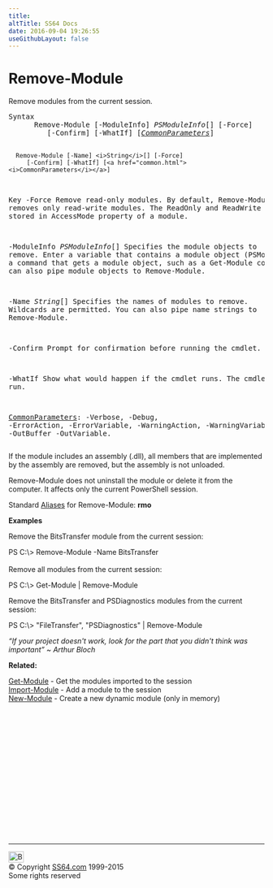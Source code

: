 ```yaml
---
title:
altTitle: SS64 Docs
date: 2016-09-04 19:26:55
useGithubLayout: false
---
```

<!-- #BeginLibraryItem "/Library/head_ps.lbi" --><!-- #EndLibraryItem --><h1>Remove-Module</h1> 
<p>Remove modules from the current session.</p>
<pre>Syntax
      Remove-Module [-ModuleInfo] <i>PSModuleInfo</i>[] [-Force]
         [-Confirm] [-WhatIf] [<a href="common.html"><i>CommonParameters</i></a>]

      Remove-Module [-Name] <i>String</i>[] [-Force]
         [-Confirm] [-WhatIf] [<a href="common.html"><i>CommonParameters</i></a>]

Key
   -Force 
       Remove read-only modules. By default, Remove-Module removes only read-write modules.
       The ReadOnly and ReadWrite values are stored in AccessMode property of a module.

   -ModuleInfo <i>PSModuleInfo</i>[]
       Specifies the module objects to remove.
       Enter a variable that contains a module object (PSModuleInfo) or a command
       that gets a module object, such as a Get-Module command. You can also pipe
       module objects to Remove-Module.

   -Name <i>String</i>[]
       Specifies the names of modules to remove.  Wildcards are permitted.
       You can also pipe name strings to Remove-Module.

   -Confirm
       Prompt for confirmation before running the cmdlet.

   -WhatIf
       Show what would happen if the cmdlet runs. The cmdlet is not run.

   <a href="common.html">CommonParameters</a>:
       -Verbose, -Debug, -ErrorAction, -ErrorVariable, -WarningAction, -WarningVariable,
       -OutBuffer -OutVariable.</pre>
<p>If the module includes an assembly (.dll), all members that are implemented by the assembly are removed, but the      assembly is not unloaded.          </p>
<p>Remove-Module does not uninstall the module or delete it from the computer. It affects only the current       PowerShell session.</p>
<p>Standard <a href="get-alias.html">Aliases</a> for Remove-Module:<span class="code"> <b>rmo</b></span></p>
<p><b>Examples</b></p>
<p>Remove the BitsTransfer module from the current session:</p>
<p><span class="code">PS C:\&gt; Remove-Module -Name BitsTransfer</span> <br>
  <br>
Remove all modules from the current session:</p>
<p class="code">PS C:\&gt; Get-Module | Remove-Module</p>
<p>Remove the BitsTransfer and PSDiagnostics modules from the current session:</p>
<p><span class="code">PS C:\&gt; "FileTransfer", "PSDiagnostics" | Remove-Module</span></p>
<p class="quote"><i>“If your project doesn't work, look for the part that you didn't think was important”</i><i> ~ Arthur Bloch</i></p>
<p><b>Related:</b></p>
<p><a href="get-module.html">Get-Module</a> -   Get the modules imported to the session<br>
<a href="import-module.html">Import-Module</a> -   Add a module to the session <br>
<a href="new-module.html">New-Module</a> -   Create a new dynamic module (only in memory) <br>
</p><!-- #BeginLibraryItem "/Library/foot_ps.lbi" --><p>
<!-- PowerShell300 -->
<ins class="adsbygoogle" style="display:inline-block;width:300px;height:250px" data-ad-client="ca-pub-6140977852749469" data-ad-slot="6253539900"></ins>
<script>
(adsbygoogle = window.adsbygoogle || []).push({});
</script></p>
<hr>
<div id="bl" class="footer"><a href="remove-module.html#"><img src="../images/top.png" width="30" height="22" alt="Back to the Top"></a></div>
<div id="br" class="footer, tagline">© Copyright <a href="http://ss64.com/">SS64.com</a> 1999-2015<br>
Some rights reserved</div><!-- #EndLibraryItem -->

